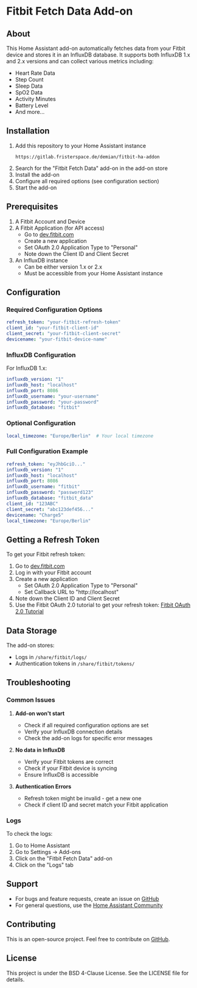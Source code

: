 # Fitbit Fetch Data Add-on

## About

This Home Assistant add-on automatically fetches data from your Fitbit device and stores it in an InfluxDB database. It supports both InfluxDB 1.x and 2.x versions and can collect various metrics including:

- Heart Rate Data
- Step Count
- Sleep Data
- SpO2 Data
- Activity Minutes
- Battery Level
- And more...

## Installation

1. Add this repository to your Home Assistant instance
   ```
   https://gitlab.fristerspace.de/demian/fitbit-ha-addon
   ```
2. Search for the "Fitbit Fetch Data" add-on in the add-on store
3. Install the add-on
4. Configure all required options (see configuration section)
5. Start the add-on

## Prerequisites

1. A Fitbit Account and Device
2. A Fitbit Application (for API access)
   - Go to [dev.fitbit.com](https://dev.fitbit.com)
   - Create a new application
   - Set OAuth 2.0 Application Type to "Personal"
   - Note down the Client ID and Client Secret
3. An InfluxDB instance
   - Can be either version 1.x or 2.x
   - Must be accessible from your Home Assistant instance

## Configuration

### Required Configuration Options

```yaml
refresh_token: "your-fitbit-refresh-token"
client_id: "your-fitbit-client-id"
client_secret: "your-fitbit-client-secret"
devicename: "your-fitbit-device-name"
```

### InfluxDB Configuration

For InfluxDB 1.x:
```yaml
influxdb_version: "1"
influxdb_host: "localhost"
influxdb_port: 8086
influxdb_username: "your-username"
influxdb_password: "your-password"
influxdb_database: "fitbit"
```

### Optional Configuration

```yaml
local_timezone: "Europe/Berlin"  # Your local timezone
```

### Full Configuration Example

```yaml
refresh_token: "eyJhbGciO..."
influxdb_version: "1"
influxdb_host: "localhost"
influxdb_port: 8086
influxdb_username: "fitbit"
influxdb_password: "password123"
influxdb_database: "fitbit_data"
client_id: "123ABC"
client_secret: "abc123def456..."
devicename: "Charge5"
local_timezone: "Europe/Berlin"
```

## Getting a Refresh Token

To get your Fitbit refresh token:

1. Go to [dev.fitbit.com](https://dev.fitbit.com)
2. Log in with your Fitbit account
3. Create a new application
   - Set OAuth 2.0 Application Type to "Personal"
   - Set Callback URL to "http://localhost"
4. Note down the Client ID and Client Secret
5. Use the Fitbit OAuth 2.0 tutorial to get your refresh token:
   [Fitbit OAuth 2.0 Tutorial](https://dev.fitbit.com/build/reference/web-api/developer-guide/authorization/)

## Data Storage

The add-on stores:
- Logs in `/share/fitbit/logs/`
- Authentication tokens in `/share/fitbit/tokens/`

## Troubleshooting

### Common Issues

1. **Add-on won't start**
   - Check if all required configuration options are set
   - Verify your InfluxDB connection details
   - Check the add-on logs for specific error messages

2. **No data in InfluxDB**
   - Verify your Fitbit tokens are correct
   - Check if your Fitbit device is syncing
   - Ensure InfluxDB is accessible

3. **Authentication Errors**
   - Refresh token might be invalid - get a new one
   - Check if client ID and secret match your Fitbit application

### Logs

To check the logs:
1. Go to Home Assistant
2. Go to Settings -> Add-ons
3. Click on the "Fitbit Fetch Data" add-on
4. Click on the "Logs" tab

## Support

- For bugs and feature requests, create an issue on [GitHub](https://github.com/yourusername/ha-fitbit-fetch/issues)
- For general questions, use the [Home Assistant Community](https://community.home-assistant.io/)

## Contributing

This is an open-source project. Feel free to contribute on [GitHub](https://github.com/yourusername/ha-fitbit-fetch).

## License

This project is under the BSD 4-Clause License. See the LICENSE file for details.